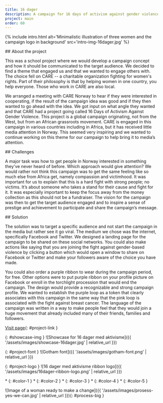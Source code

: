 ```yaml
---
title: 16 dager
description: A campaign for 16 days of activism against gender violence.
project: main
order: 60
---
```


{% include intro.html
    alt='Minimalistic illustration of three women and the campaign logo in background'
    src='intro-img-16dager.jpg' %}

<div id="info-container" markdown="1">
<article markdown="1">
## About the project

This was a school project where we would develop a campaign concept and how it
should be communicated to the target audience. We decided to find a theme that
engaged us and that we wanted to engage others with. The choice fell on CARE --
a charitable organization fighting for women's rights. Part of their philosophy
is that by helping women in one country, you help everyone. Those who work in
CARE are also local.

We arranged a meeting with CARE Norway to hear if they were interested in
cooperating, if the result of the campaign idea was good and if they then wanted
to go ahead with the idea. We got input on what angle they wanted and that CARE
had a project going called 16 Days of Activism Against Gender Violence. This
project is a global campaign originating, not from the West, but from an African
grassroots movement. CARE is engaged in this campaign in various countries
including in Africa, but it has received little media attention in Norway. This
seemed very inspiring and we wanted to continue working on this theme for our
campaign to help bring it to media’s attention.
</article>

<article markdown="1">
## Challenges

A major task was how to get people in Norway interested in something they've
never heard of before. Which approach would give attention? We would rather not
think this campaign was to get the same feeling like so much else from Africa
get, namely compassion and victimhood. It was important for us to explain that
this is a hard fight with strong people; no victims. It’s about someone who
takes a stand for their cause and fight for it. It was especially important to
keep the focus away from the money collection as this should not be a
fundraiser. The vision for the campaign was then to get the target audience
engaged and to inspire a sense of prestige and achievement to participate and
share the campaign’s message.
</article>

<article markdown="1">
## Solution

The solution was to target a specific audience and not start the campaign in the
media but rather see it go viral. The medium we chose was the internet,
specifically Facebook and Twitter. We designed a landing page for the campaign
to be shared on these social networks. You could also make actions like saying
that you are joining the fight against gender-based violence by clicking a
button which would  open a window to share on Facebook or Twitter and make your
followers aware of the choice you have made.

You could also order a purple ribbon to wear during the campaign period, for
free. Other options were to put purple ribbon on your profile picture on
Facebook or enroll in the torchlight procession that would end the campaign. The
design would provide a recognizable and strong campaign profile. We wanted to
establish the purple loop as a token that clearly associates with this campaign
in the same way that the pink loop is associated with the fight against breast
cancer. The language of the campaign was written in a way to make people feel
that they would join a huge movement that already included many of their
friends, families and followers.
</article>

[Visit page](/demos/16dager/){: #project-link }
</div>

{: #showcase-img }
![Showcase for 16 dager med aktivisme]({{ '/assets/images/showcase-16dager.jpg' | relative_url }})

<div id="project-profile" markdown="1">
{: #project-font }
![Gotham font]({{ '/assets/images/gotham-font.png' | relative_url }})

{: #project-logo }
![16 dager med aktivisme ribbon logo]({{ '/assets/images/16dager-ribbon-logo.png' | relative_url }})

<div id="color-profile" markdown="1">
* {: #color-1 }
* {: #color-2 }
* {: #color-3 }
* {: #color-4 }
* {: #color-5 }
</div>
</div>

![Image of a woman ready to make a change]({{ '/assets/images/prosess-yes-we-can.jpg' | relative_url }}){: #process-big }
